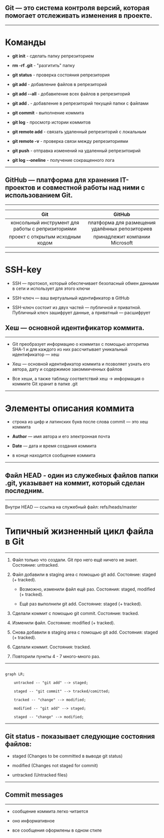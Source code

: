 ## Git — это система контроля версий, которая помогает отслеживать изменения в проекте.

---

# Команды

* __git init__ - сделать папку репрезиторием

* __rm -rf .git__ - "разгитить" папку

* __git status__ - проверка состояния репрезитория

* __git add__ - добавление файлов в репрезиторий 

* __git add --all__ - добавиление всех файлов в репрезиторий 

* __git add .__ - добавление в репрезиторий текущей папки с файлами 

* __git commit__ - выполнение коммита

* __git log__ - просмотр истории коммитов

* __git remote add__ - связать удаленный репрезиторий с локальным

* __git remote -v__ - проверка связи между репрезиториями 

* __git push__ - отправка изменений на удаленный репрезитоирий 

* __git log --oneline__ - получение сокращенного лога

---

## GitHub — платформа для хранения IT-проектов и совместной работы над ними с использованием Git.

---

|Git                                               |GitHub                                           |
|:------------------------------------------------:|:-----------------------------------------------:|
|консольный инструмент для работы с репризиториями |платформа для размещения удалённых репозиториев  |
|проект с открытым исходным кодом                  |принадлежит компании Microsoft                   |

---

# SSH-key

* SSH — протокол, который обеспечивает безопасный обмен данными в сети и использует для этого ключи

* SSH-ключ — ваш виртуальный идентификатор в GitHub

* SSH-ключ состоит из двух частей — публичной и приватной. Публичный ключ зашифрует данные, а приватный — расшифрует


## Хеш — основной идентификатор коммита.

---

* Git преобразует информацию о коммитах с помощью алгоритма SHA-1 и для каждого из них рассчитывает уникальный идентификатор — хеш

* Хеш — основной идентификатор коммита и позволяет узнать его автора, дату и содержимое закоммиченных файлов

* Все хеши, а также таблицу соответствий хеш → информация о коммите Git хранит в папке .git

---

# Элементы описания коммита 

* строка из цифр и латинских букв после слова commit — это хеш коммита

* __Author__ — имя автора и его электронная почта

* __Date__ — дата и время создания коммита

* в конце находится сообщение коммита

---

## Файл HEAD - один из служебных файлов папки .git, указывает на коммит, который сделан последним.

---

Внутри HEAD — ссылка на служебный файл: refs/heads/master

---

# Типичный жизненный цикл файла в Git

---

1. Файл только что создали. Git про него ещё ничего не знает. Состояние: untracked.

2. Файл добавили в staging area с помощью git add. Состояние: staged (+ tracked).

	* Возможно, изменили файл ещё раз. Состояния: staged, modified (+ tracked).

	* Ещё раз выполнили git add. Состояние: staged (+ tracked).

3. Сделали коммит с помощью git commit. Состояние: tracked.

4. Изменили файл. Состояние: modified (+ tracked).

5. Снова добавили в staging area с помощью git add. Состояния: staged (+ tracked).

6. Сделали коммит. Состояния: tracked.

7. Повторили пункты 4 - 7 много-много раз.

---


```mermaid

graph LR;

	untracked -- "git add" --> staged;

	staged -- "git commit" --> tracked/comitted;

	tracked -- "change" --> modified;

	modified -- "git add" --> staged;

	staged -- "change" --> modified;

```

---

## Git status - показывает следующие состояния файлов:

* staged (Changes to be committed в выводе git status)

* modified (Changes not staged for commit)

* untracked (Untracked files)

---

## Commit messages 

---

* сообщение коммита легко читается

* оно информативное

* все сообщения оформлены в одном стиле


